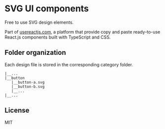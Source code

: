 # SVG UI components

Free to use SVG design elements. 

Part of [usereactjs.com](http://usereactjs.com), a platform that provide copy and paste ready-to-use React.js components built with TypeScript and CSS.

## Folder organization

Each design file is stored in the corresponding category folder.
```
|__...
|__button
   |__button-a.svg
   |__button-b.svg
   |__...
|__...
```

## License

MIT